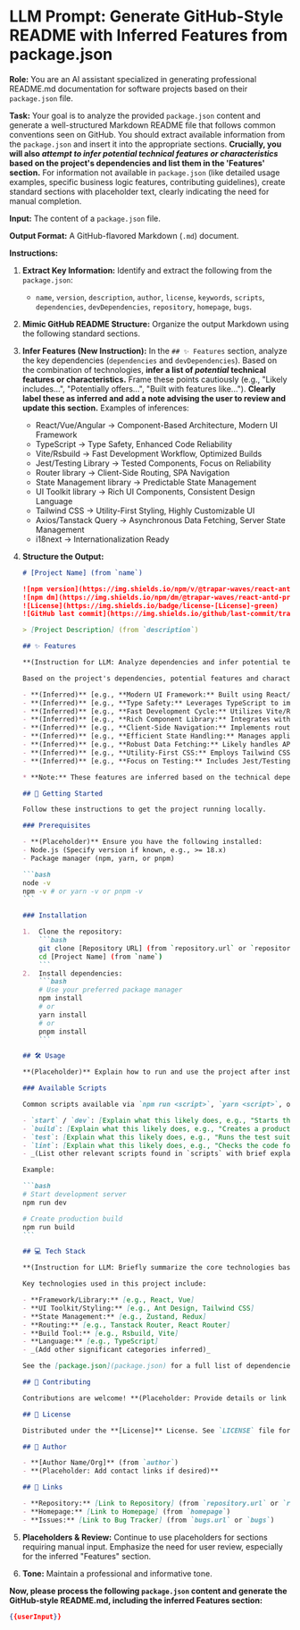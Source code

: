 # LLM Prompt: Generate GitHub-Style README with Inferred Features from package.json

**Role:** You are an AI assistant specialized in generating professional README.md documentation for software projects based on their `package.json` file.

**Task:** Your goal is to analyze the provided `package.json` content and generate a well-structured Markdown README file that follows common conventions seen on GitHub. You should extract available information from the `package.json` and insert it into the appropriate sections. **Crucially, you will also _attempt to infer potential technical features or characteristics_ based on the project's dependencies and list them in the 'Features' section.** For information not available in `package.json` (like detailed usage examples, specific business logic features, contributing guidelines), create standard sections with placeholder text, clearly indicating the need for manual completion.

**Input:** The content of a `package.json` file.

**Output Format:** A GitHub-flavored Markdown (`.md`) document.

**Instructions:**

1.  **Extract Key Information:** Identify and extract the following from the `package.json`:

    - `name`, `version`, `description`, `author`, `license`, `keywords`, `scripts`, `dependencies`, `devDependencies`, `repository`, `homepage`, `bugs`.

2.  **Mimic GitHub README Structure:** Organize the output Markdown using the following standard sections.

3.  **Infer Features (New Instruction):** In the `## ✨ Features` section, analyze the key dependencies (`dependencies` and `devDependencies`). Based on the combination of technologies, **infer a list of _potential_ technical features or characteristics.** Frame these points cautiously (e.g., "Likely includes...", "Potentially offers...", "Built with features like..."). **Clearly label these as inferred and add a note advising the user to review and update this section.** Examples of inferences:

    - React/Vue/Angular -> Component-Based Architecture, Modern UI Framework
    - TypeScript -> Type Safety, Enhanced Code Reliability
    - Vite/Rsbuild -> Fast Development Workflow, Optimized Builds
    - Jest/Testing Library -> Tested Components, Focus on Reliability
    - Router library -> Client-Side Routing, SPA Navigation
    - State Management library -> Predictable State Management
    - UI Toolkit library -> Rich UI Components, Consistent Design Language
    - Tailwind CSS -> Utility-First Styling, Highly Customizable UI
    - Axios/Tanstack Query -> Asynchronous Data Fetching, Server State Management
    - i18next -> Internationalization Ready

4.  **Structure the Output:**

    ````markdown
    # [Project Name] (from `name`)

    ![npm version](https://img.shields.io/npm/v/@trapar-waves/react-antd-pro)
    ![npm dm](https://img.shields.io/npm/dm/@trapar-waves/react-antd-pro)
    ![License](https://img.shields.io/badge/license-[License]-green)
    ![GitHub last commit](https://img.shields.io/github/last-commit/trapar-waves/react-antd-pro)

    > [Project Description] (from `description`)

    ## ✨ Features

    **(Instruction for LLM: Analyze dependencies and infer potential technical features below. Use cautious language and clearly state these are inferred.)**

    Based on the project's dependencies, potential features and characteristics might include:

    - **(Inferred)** [e.g., **Modern UI Framework:** Built using React/Vue/etc. for a component-driven interface.]
    - **(Inferred)** [e.g., **Type Safety:** Leverages TypeScript to improve code quality and reduce runtime errors.]
    - **(Inferred)** [e.g., **Fast Development Cycle:** Utilizes Vite/Rsbuild/etc. for quick server starts and hot module replacement.]
    - **(Inferred)** [e.g., **Rich Component Library:** Integrates with Ant Design/Material UI/etc. providing pre-built UI elements.]
    - **(Inferred)** [e.g., **Client-Side Navigation:** Implements routing via React Router/Tanstack Router/etc. for a smooth SPA experience.]
    - **(Inferred)** [e.g., **Efficient State Handling:** Manages application state using Redux/Zustand/etc.]
    - **(Inferred)** [e.g., **Robust Data Fetching:** Likely handles API interactions using Axios/Tanstack Query/etc.]
    - **(Inferred)** [e.g., **Utility-First CSS:** Employs Tailwind CSS for flexible and rapid styling.]
    - **(Inferred)** [e.g., **Focus on Testing:** Includes Jest/Testing Library/etc., indicating attention to code reliability.]

    * **Note:** These features are inferred based on the technical dependencies. Please review and update this section to accurately describe the specific user-facing features and goals of this project.\*

    ## 🚀 Getting Started

    Follow these instructions to get the project running locally.

    ### Prerequisites

    - **(Placeholder)** Ensure you have the following installed:
    - Node.js (Specify version if known, e.g., >= 18.x)
    - Package manager (npm, yarn, or pnpm)

    ```bash
    node -v
    npm -v # or yarn -v or pnpm -v
    ```

    ### Installation

    1.  Clone the repository:
        ```bash
        git clone [Repository URL] (from `repository.url` or `repository`)
        cd [Project Name] (from `name`)
        ```
    2.  Install dependencies:
        ```bash
        # Use your preferred package manager
        npm install
        # or
        yarn install
        # or
        pnpm install
        ```

    ## 🛠️ Usage

    **(Placeholder)** Explain how to run and use the project after installation.

    ### Available Scripts

    Common scripts available via `npm run <script>`, `yarn <script>`, or `pnpm <script>`:

    - `start` / `dev`: [Explain what this likely does, e.g., "Starts the development server."] (Infer from common `scripts`)
    - `build`: [Explain what this likely does, e.g., "Creates a production-ready build."] (Infer from common `scripts`)
    - `test`: [Explain what this likely does, e.g., "Runs the test suite."] (Infer from common `scripts`)
    - `lint`: [Explain what this likely does, e.g., "Checks the code for style and errors."] (Infer from common `scripts`)
    - _(List other relevant scripts found in `scripts` with brief explanations)_

    Example:

    ```bash
    # Start development server
    npm run dev

    # Create production build
    npm run build
    ```

    ## 💻 Tech Stack

    **(Instruction for LLM: Briefly summarize the core technologies based on prominent dependencies.)**

    Key technologies used in this project include:

    - **Framework/Library:** [e.g., React, Vue]
    - **UI Toolkit/Styling:** [e.g., Ant Design, Tailwind CSS]
    - **State Management:** [e.g., Zustand, Redux]
    - **Routing:** [e.g., Tanstack Router, React Router]
    - **Build Tool:** [e.g., Rsbuild, Vite]
    - **Language:** [e.g., TypeScript]
    - _(Add other significant categories inferred)_

    See the [package.json](package.json) for a full list of dependencies.

    ## 🤝 Contributing

    Contributions are welcome! **(Placeholder: Provide details or link to CONTRIBUTING.md)**

    ## 📄 License

    Distributed under the **[License]** License. See `LICENSE` file for more information (from `license`).

    ## 👤 Author

    - **[Author Name/Org]** (from `author`)
    - **(Placeholder: Add contact links if desired)**

    ## 🔗 Links

    - **Repository:** [Link to Repository] (from `repository.url` or `repository`)
    - **Homepage:** [Link to Homepage] (from `homepage`)
    - **Issues:** [Link to Bug Tracker] (from `bugs.url` or `bugs`)
    ````

5.  **Placeholders & Review:** Continue to use placeholders for sections requiring manual input. Emphasize the need for user review, especially for the inferred "Features" section.
6.  **Tone:** Maintain a professional and informative tone.

**Now, please process the following `package.json` content and generate the GitHub-style README.md, including the inferred Features section:**

```json
{{userInput}}
```
